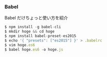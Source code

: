### Babel

Babel だけちょっと使い方を紹介

```javascript
$ npm install -g babel-cli
$ mkdir hoge && cd hoge
$ npm install babel-preset-es2015
$ echo '{ "presets": ["es2015"] }' > .babelrc
$ vim hoge.es6
$ babel hoge.es6 -o hoge.js
```
